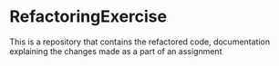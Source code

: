 # RefactoringExercise
This is a repository that contains the refactored code, documentation explaining the changes made as a part of an assignment
